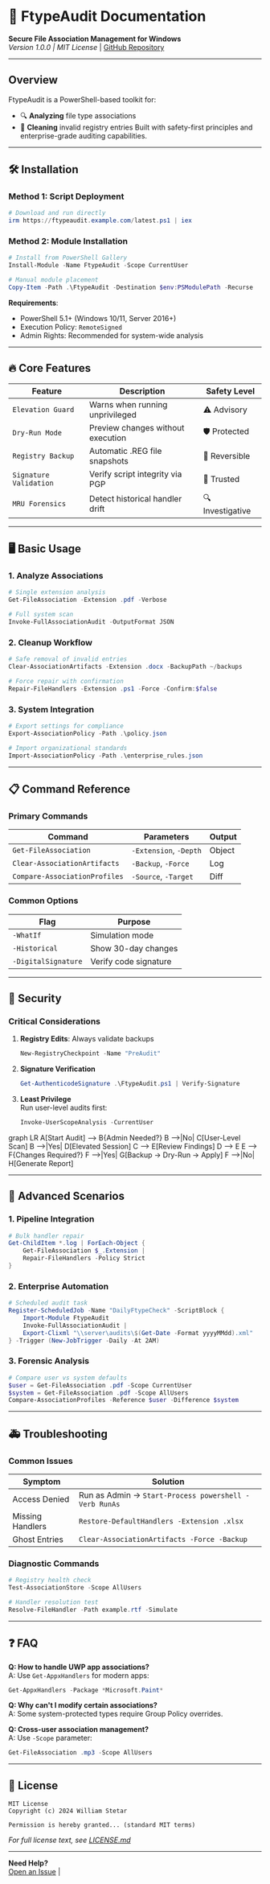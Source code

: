 # 📘 FtypeAudit Documentation

**Secure File Association Management for Windows**  
*Version 1.0.0 | MIT License* |
[GitHub Repository](https://github.com/soyuz43/ftype-audit-safe)

---

##  Overview

FtypeAudit is a PowerShell-based toolkit for:
- 🔍 **Analyzing** file type associations
- 🧹 **Cleaning** invalid registry entries
Built with safety-first principles and enterprise-grade auditing capabilities.

---

## 🛠 Installation

### Method 1: Script Deployment
```powershell
# Download and run directly
irm https://ftypeaudit.example.com/latest.ps1 | iex
```

### Method 2: Module Installation
```powershell
# Install from PowerShell Gallery
Install-Module -Name FtypeAudit -Scope CurrentUser

# Manual module placement
Copy-Item -Path .\FtypeAudit -Destination $env:PSModulePath -Recurse
```

**Requirements**:
- PowerShell 5.1+ (Windows 10/11, Server 2016+)
- Execution Policy: `RemoteSigned`
- Admin Rights: Recommended for system-wide analysis

---

## 🔥 Core Features

| Feature | Description | Safety Level |
|---------|-------------|--------------|
| `Elevation Guard` | Warns when running unprivileged | ⚠️ Advisory |
| `Dry-Run Mode` | Preview changes without execution | 🛡️ Protected |
| `Registry Backup` | Automatic .REG file snapshots | 🔄 Reversible |
| `Signature Validation` | Verify script integrity via PGP | 🔐 Trusted |
| `MRU Forensics` | Detect historical handler drift | 🔍 Investigative |

---

## 🖥 Basic Usage

### 1. Analyze Associations
```powershell
# Single extension analysis
Get-FileAssociation -Extension .pdf -Verbose

# Full system scan
Invoke-FullAssociationAudit -OutputFormat JSON
```

### 2. Cleanup Workflow
```powershell
# Safe removal of invalid entries
Clear-AssociationArtifacts -Extension .docx -BackupPath ~/backups

# Force repair with confirmation
Repair-FileHandlers -Extension .ps1 -Force -Confirm:$false
```

### 3. System Integration
```powershell
# Export settings for compliance
Export-AssociationPolicy -Path .\policy.json

# Import organizational standards
Import-AssociationPolicy -Path .\enterprise_rules.json
```

---

## 📋 Command Reference

### Primary Commands

| Command | Parameters | Output |
|---------|------------|--------|
| `Get-FileAssociation` | `-Extension`, `-Depth` | Object |
| `Clear-AssociationArtifacts` | `-Backup`, `-Force` | Log |
| `Compare-AssociationProfiles` | `-Source`, `-Target` | Diff |

### Common Options

| Flag | Purpose |
|------|---------|
| `-WhatIf` | Simulation mode |
| `-Historical` | Show 30-day changes |
| `-DigitalSignature` | Verify code signature |

---

## 🚨 Security

### Critical Considerations
1. **Registry Edits**: Always validate backups
   ```powershell
   New-RegistryCheckpoint -Name "PreAudit"
   ```
2. **Signature Verification**
   ```powershell
   Get-AuthenticodeSignature .\FtypeAudit.ps1 | Verify-Signature
   ```
3. **Least Privilege**  
   Run user-level audits first:
   ```powershell
   Invoke-UserScopeAnalysis -CurrentUser
   ```

<script src="https://cdn.jsdelivr.net/npm/mermaid@10/dist/mermaid.min.js"></script>
<script>mermaid.initialize({ startOnLoad: true });</script>

<div class="mermaid">
graph LR
A[Start Audit] --> B{Admin Needed?}
B -->|No| C[User-Level Scan]
B -->|Yes| D[Elevated Session]
C --> E[Review Findings]
D --> E
E --> F{Changes Required?}
F -->|Yes| G[Backup → Dry-Run → Apply]
F -->|No| H[Generate Report]
</div>

---

## 🧩 Advanced Scenarios

### 1. Pipeline Integration
```powershell
# Bulk handler repair
Get-ChildItem *.log | ForEach-Object {
    Get-FileAssociation $_.Extension |
    Repair-FileHandlers -Policy Strict
}
```

### 2. Enterprise Automation
```powershell
# Scheduled audit task
Register-ScheduledJob -Name "DailyFtypeCheck" -ScriptBlock {
    Import-Module FtypeAudit
    Invoke-FullAssociationAudit |
    Export-Clixml "\\server\audits\$(Get-Date -Format yyyyMMdd).xml"
} -Trigger (New-JobTrigger -Daily -At 2AM)
```

### 3. Forensic Analysis
```powershell
# Compare user vs system defaults
$user = Get-FileAssociation .pdf -Scope CurrentUser
$system = Get-FileAssociation .pdf -Scope AllUsers
Compare-AssociationProfiles -Reference $user -Difference $system
```

---

## 🚑 Troubleshooting

### Common Issues

| Symptom | Solution |
|---------|----------|
| Access Denied | Run as Admin → `Start-Process powershell -Verb RunAs` |
| Missing Handlers | `Restore-DefaultHandlers -Extension .xlsx` |
| Ghost Entries | `Clear-AssociationArtifacts -Force -Backup` |

### Diagnostic Commands
```powershell
# Registry health check
Test-AssociationStore -Scope AllUsers

# Handler resolution test
Resolve-FileHandler -Path example.rtf -Simulate
```

---

## ❓ FAQ

**Q: How to handle UWP app associations?**  
A: Use `Get-AppxHandlers` for modern apps:
```powershell
Get-AppxHandlers -Package *Microsoft.Paint*
```

**Q: Why can't I modify certain associations?**  
A: Some system-protected types require Group Policy overrides.

**Q: Cross-user association management?**  
A: Use `-Scope` parameter:
```powershell
Get-FileAssociation .mp3 -Scope AllUsers
```

---

## 📜 License

```text
MIT License
Copyright (c) 2024 William Stetar

Permission is hereby granted... (standard MIT terms)
```

*For full license text, see [LICENSE.md](https://github.com/soyuz43/ftype-audit-safe/blob/main/LICENSE)*

---

**Need Help?**  
[Open an Issue](https://github.com/soyuz43/ftype-audit-safe/issues) | 
